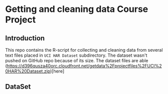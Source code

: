 # Getting and cleaning data Course Project

## Introduction
This repo contains the R-script for collecting and cleaning data from several text files
placed in `UCI HAR Dataset` subdirectory. The dataset wasn't pushed on GitHub repo
because of its size. The dataset files are able (https://d396qusza40orc.cloudfront.net/getdata%2Fprojectfiles%2FUCI%20HAR%20Dataset.zip)[here] 

## DataSet
